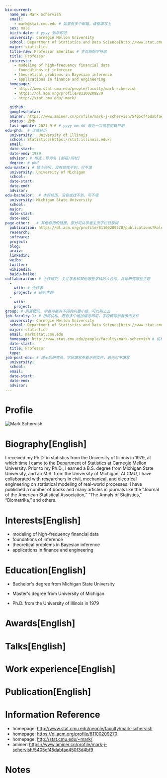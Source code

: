 ```yaml
---
bio-current:
  name_en: Mark Schervish
  email: 
    - mark@stat.cmu.edu # 如果有多个邮箱，请都填写上
  sex: male
  birth-date: # yyyy 到年即可
  university: Carnegie Mellon University 
  school: Department of Statistics and Data Science[http://www.stat.cmu.edu/]
  major: statistics
  title-raw: Professor Emeritus # 主页原始字符串
  title: Professor
  interests: 
    - modeling of high-frequency financial data
    - foundations of inference
    - theoretical problems in Bayesian inference
    - applications in finance and engineering
  homepage: 
    - http://www.stat.cmu.edu/people/faculty/mark-schervish
    - https://dl.acm.org/profile/81100209270
    - http://stat.cmu.edu/~mark/
 
  github: 
  googlescholar:  
  aminer: https://www.aminer.cn/profile/mark-j-schervish/5405cf45dabfae450f3d4bf9
  status: 退休
  last-update: 2021-9-6 # yyyy-mm-dd 最近一次信息更新日期
edu-phd:  # 读博经历
  university:  University of Illinois
  school: Statistics[https://stat.illinois.edu/]
  email: 
  date-start: 
  date-end: 1979
  advisor: # 格式：导师名 [邮箱/网址]
  degree: # phd
edu-master: # 硕士经历，没有或找不到，可不填
  university: University of Michigan
  school: 
  date-start: 
  date-end: 
  advisor:
edu-bachelor:  # 本科经历，没有或找不到，可不填
  university: Michigan State University
  school: 
  major: 
  date-start: 
  date-end: 
page-other:   # 其他有用的链接，部分可从学者主页子栏目获得
  publication: https://dl.acm.org/profile/81100209270/publications?Role=author
  research: 
  software: 
  project: 
  blog: 
  arxiv: 
  linkedin: 
  weibo:
  twitter:
  wikipedia:
  baidu-baike:
collaboration: # 合作研究，关注学者和其他哪些学科的人合作，具体研究哪些主题
  - 
    with: # 合作者
    project: # 研究主题
  - 
    with: 
    project: 
group: # 所属团队，学者可能有不同的兴趣小组，可以列上去
job-faculty-1: # 所属机构，若有多个增加编号即可，字段填写参看示例文件
  university: Carnegie Mellon University 
  school: Department of Statistics and Data Science[http://www.stat.cmu.edu/]
  major: statistics
  email: mark@stat.cmu.edu 
  homepage: http://www.stat.cmu.edu/people/faculty/mark-schervish # 机构内学者主页
  date-start: 
  title: Professor
  type: 
job-post-doc: # 博士后研究员，字段填写参看示例文件，若无可不填写
  university: 
  school: 
  email: 
  date-start: 
  date-end: 
  advisor: 
---
```


# Profile

![Mark Schervish](http://www.stat.cmu.edu/sites/default/files/faculty_pictures/schervish.jpg)

# Biography[English]
I received my Ph.D. in statistics from the University of Illinois in 1979, at which time I came to the Department of Statistics at Carnegie Mellon University. Prior to my Ph.D., I earned a B.S. degree from Michigan State University, and an M.S. from the University of Michigan. At CMU, I have collaborated with researchers in civil, mechanical, and electrical engineering on statistical modeling of real-world processes. I have published a number of books and many articles in journals like the “Journal of the American Statistical Association,” “The Annals of Statistics,” “Biometrika,” and others.

# Interests[English]
  - modeling of high-frequency financial data
  - foundations of inference
  - theoretical problems in Bayesian inference
  - applications in finance and engineering

# Education[English]
  - Bachelor's degree from Michigan State University

  - Master's degree from University of Michigan

  - Ph.D. from the University of Illinois in 1979

# Awards[English]



# Talks[English]



# Work experience[English]


# Publication[English]


# Information Reference
  - homepage: http://www.stat.cmu.edu/people/faculty/mark-schervish
  - homepage: https://dl.acm.org/profile/81100209270
  - homepage: http://stat.cmu.edu/~mark/
  - aminer: https://www.aminer.cn/profile/mark-j-schervish/5405cf45dabfae450f3d4bf9

# Notes